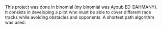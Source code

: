 This project was done in binomial (my binomial was Ayoub ED-DAHMANY). 
It consists in developing a pilot who must be able to cover different race tracks while avoiding obstacles and opponents. A shortest path algorithm was used.
